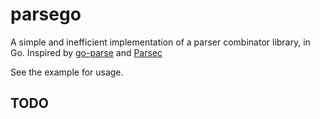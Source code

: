 parsego
===========

A simple and inefficient implementation of a parser combinator library, in Go.
Inspired by [go-parse](https://github.com/vito/go-parse) and [Parsec](http://hackage.haskell.org/package/parsec-3.0.0)

See the example for usage.

TODO
-----------
